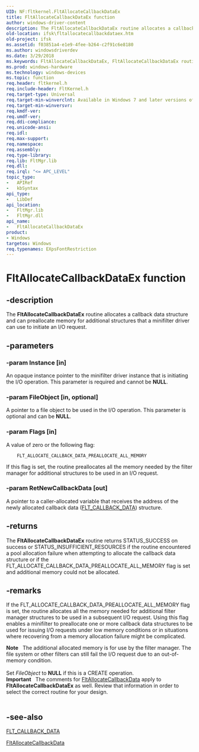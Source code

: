 ```yaml
---
UID: NF:fltkernel.FltAllocateCallbackDataEx
title: FltAllocateCallbackDataEx function
author: windows-driver-content
description: The FltAllocateCallbackDataEx routine allocates a callback data structure and can preallocate memory for additional structures that a minifilter driver can use to initiate an I/O request.
old-location: ifsk\fltallocatecallbackdataex.htm
old-project: ifsk
ms.assetid: f03851a4-e1e9-4fee-b264-c2f91c6e8180
ms.author: windowsdriverdev
ms.date: 3/29/2018
ms.keywords: FltAllocateCallbackDataEx, FltAllocateCallbackDataEx routine [Installable File System Drivers], FltApiRef_a_to_d_9ef78123-712f-465a-8c8a-efc3d64b7001.xml, fltkernel/FltAllocateCallbackDataEx, ifsk.fltallocatecallbackdataex
ms.prod: windows-hardware
ms.technology: windows-devices
ms.topic: function
req.header: fltkernel.h
req.include-header: FltKernel.h
req.target-type: Universal
req.target-min-winverclnt: Available in Windows 7 and later versions of the Windows operating system.
req.target-min-winversvr: 
req.kmdf-ver: 
req.umdf-ver: 
req.ddi-compliance: 
req.unicode-ansi: 
req.idl: 
req.max-support: 
req.namespace: 
req.assembly: 
req.type-library: 
req.lib: FltMgr.lib
req.dll: 
req.irql: "<= APC_LEVEL"
topic_type:
-	APIRef
-	kbSyntax
api_type:
-	LibDef
api_location:
-	FltMgr.lib
-	FltMgr.dll
api_name:
-	FltAllocateCallbackDataEx
product:
- Windows
targetos: Windows
req.typenames: EXpsFontRestriction
---
```


# FltAllocateCallbackDataEx function


## -description


The <b>FltAllocateCallbackDataEx</b> routine allocates a callback data structure and can preallocate memory for additional structures that a minifilter driver can use to initiate an I/O request.


## -parameters




### -param Instance [in]

An opaque instance pointer to the minifilter driver instance that is initiating the I/O operation. This parameter is required and cannot be <b>NULL</b>.


### -param FileObject [in, optional]

A pointer to a file object to be used in the I/O operation. This parameter is optional and can be <b>NULL</b>.


### -param Flags [in]

A value of zero or the following flag:

        FLT_ALLOCATE_CALLBACK_DATA_PREALLOCATE_ALL_MEMORY

If this flag is set, the routine preallocates all the memory needed by the filter manager for additional structures to be used in an I/O request.


### -param RetNewCallbackData [out]

A pointer to a caller-allocated variable that receives the address of the newly allocated callback data (<a href="https://msdn.microsoft.com/library/windows/hardware/ff544620">FLT_CALLBACK_DATA</a>) structure.


## -returns



The <b>FltAllocateCallbackDataEx</b> routine returns STATUS_SUCCESS on success or STATUS_INSUFFICIENT_RESOURCES if the routine encountered a pool allocation failure when attempting to allocate the callback data structure or if the FLT_ALLOCATE_CALLBACK_DATA_PREALLOCATE_ALL_MEMORY flag is set and additional memory could not be allocated.




## -remarks



If the FLT_ALLOCATE_CALLBACK_DATA_PREALLOCATE_ALL_MEMORY flag is set, the routine allocates all the memory needed for additional filter manager structures to be used in a subsequent I/O request. Using this flag enables a minifilter to preallocate one or more callback data structures to be used for issuing I/O requests under low memory conditions or in situations where recovering from a memory allocation failure might be complicated. 

<div class="alert"><b>Note</b>   The additional allocated memory is for use by the filter manager. The file system or other filters can still fail the I/O request due to an out-of-memory condition.</div>
<div> </div>
Set <i>FileObject</i> to <b>NULL</b> if this is a CREATE operation.

<div class="alert"><b>Important</b>    The comments for <a href="https://msdn.microsoft.com/library/windows/hardware/ff541703">FltAllocateCallbackData</a> apply to <b>FltAllocateCallbackDataEx</b> as well. Review that information in order to select the correct routine for your design. </div>
<div> </div>



## -see-also




<a href="https://msdn.microsoft.com/library/windows/hardware/ff544620">FLT_CALLBACK_DATA</a>



<a href="https://msdn.microsoft.com/library/windows/hardware/ff541703">FltAllocateCallbackData</a>
 

 

